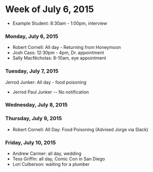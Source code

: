 # Week of July 6, 2015

* Example Student: 8:30am - 1:00pm, interview

### Monday, July 6, 2015
* Robert Cornell: All day - Returning from Honeymoon
* Josh Cass: 12:30pm - 4pm, Dr. appointment
* Sally MacNicholas: 8-10am, eye appointment

### Tuesday, July 7, 2015
Jerrod Junker: All day - food poisoning

* Jerrod Paul Junker -- No notification

### Wednesday, July 8, 2015

### Thursday, July 9, 2015

* Robert Cornell: All Day: Food Poisoning (Advised Jorge via Slack)

### Friday, July 10, 2015

* Andrew Carmer: all day, wedding
* Tess Griffin: all day, Comic Con in San Diego
* Lori Culberson: waiting for a plumber
